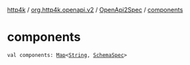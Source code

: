 [http4k](../../index.md) / [org.http4k.openapi.v2](../index.md) / [OpenApi2Spec](index.md) / [components](./components.md)

# components

`val components: `[`Map`](https://kotlinlang.org/api/latest/jvm/stdlib/kotlin.collections/-map/index.html)`<`[`String`](https://kotlinlang.org/api/latest/jvm/stdlib/kotlin/-string/index.html)`, `[`SchemaSpec`](../../org.http4k.openapi/-schema-spec/index.md)`>`
